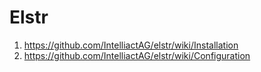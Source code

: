 # Elstr

1. https://github.com/IntelliactAG/elstr/wiki/Installation
2. https://github.com/IntelliactAG/elstr/wiki/Configuration
